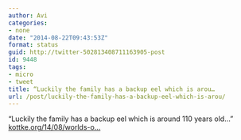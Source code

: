 ```yaml
---
author: Avi
categories:
- none
date: "2014-08-22T09:43:53Z"
format: status
guid: http://twitter-502813408711163905-post
id: 9448
tags:
- micro
- tweet
title: “Luckily the family has a backup eel which is arou…
url: /post/luckily-the-family-has-a-backup-eel-which-is-arou/
---
```

“Luckily the family has a backup eel which is around 110 years old…” [kottke.org/14/08/worlds-o…](http://kottke.org/14/08/worlds-oldest-eel-dies)
